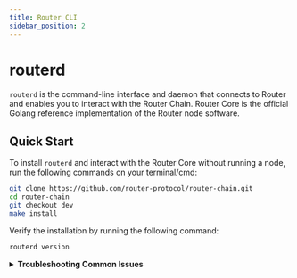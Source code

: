 ```yaml
---
title: Router CLI
sidebar_position: 2
---
```


# routerd
`routerd` is the command-line interface and daemon that connects to Router and enables you to interact with the Router Chain. Router Core is the official Golang reference implementation of the Router node software.

## Quick Start
To install `routerd` and interact with the Router Core without running a node, run the following commands on your terminal/cmd:
```bash
git clone https://github.com/router-protocol/router-chain.git
cd router-chain
git checkout dev
make install
```

Verify the installation by running the following command:
```bash
routerd version
```

<details>
<summary><b>Troubleshooting Common Issues</b></summary>

-   If you are on a Windows machine and the `make` software is not preinstalled, install it using the instructions given [here](https://stackoverflow.com/a/32127632).

-   If you get the following error while cloning the router-chain git repo: `remote: Support for password authentication was removed on August 13, 2021` then follow the steps given [here](https://stackoverflow.com/a/68781050) to resolve it.

-   If you get the following error while running `make install` on your Mac: `xcrun: error: invalid active developer path (/Library/Developer/CommandLineTools), missing xcrun at: /Library/Developer/CommandLineTools/usr/bin/xcrun` then follow the steps given [here](https://apple.stackexchange.com/a/254381) to resolve it.

-   `make install` will copy `routerd` to `$HOME/go/bin` by default. If you get the following error: `zsh: command not found: routerd` then add the following two commands to the ~/.zshrc file:

    ```bash
    export GOPATH=$HOME/go
    export PATH=$GOPATH:$GOPATH/bin:$PATH
    ```

-   To find the ~/.zshrc file, go to Finder -> Home (your Mac user account) and unhide hidden files by pressing `cmd` + `shift` + `.` simultaneously.

</details>

<!-- ## Minimum Requirements

The minimum recommended specs for running routerd is as follows:
- 8-core (4 physical core), x86_64 architecture processor
- 32 GB RAM (or equivalent swap file set up)
- 1 TB of storage space

You can check if you have enough storage to run routerd [here](https://quicksync.io/networks/osmosis.html).

## Commands
Go to [commands](#commands) to learn more.

## Quick Start

Go to [https://get.osmosis.zone/](https://get.osmosis.zone/) or copy and past the following into your terminal, then follow the onscreen instructions:

```
curl -sL https://get.osmosis.zone/install > i.py && python3 i.py
```

![](../assets/installer.png)

If you are running on an Apple M1 Chip and are running into issues with routerd not being a recognized command: 

```
git clone https://github.com/router-protocol/osmosis.git
make build
sudo cp build/routerd /usr/local/bin
```

## Manual Installation
### Update System

This guide will explain how to install the routerd binary onto your system.


On Ubuntu, start by updating your system:
```bash
sudo apt update
```
```bash
sudo apt upgrade --yes
```

## Install Build Requirements

Install make and gcc.
```bash
sudo apt install git build-essential ufw curl jq snapd --yes
```

Install go:

```bash
wget -q -O - https://git.io/vQhTU | bash -s -- --version 1.17.2
```

After installed, open new terminal to properly load go

## Install Osmosis Binary

Clone the osmosis repo, checkout and install v11.0.1:


```bash
cd $HOME
git clone https://github.com/router-protocol/osmosis
cd osmosis

git checkout v11.0.1

make install
```
:::tip Note
If you came from the testnet node instruction, [click here to return](../networks/join-testnet)

If you came from the mainnet node instruction, [click here to return](../networks/join-mainnet)
:::



## Commands

This section describes the commands available from `routerd`, the command line interface that connects a running `routerd` process.

### `add-genesis-account`

Adds a genesis account to `genesis.json`.

**Syntax**
```bash
routerd add-genesis-account <address-or-key-name> '<amount><coin-denominator>,<amount><coin-denominator>'
```

**Example**
```bash
routerd add-genesis-account acc1 '200000000uOsmo,550000ukrw'
```

### `collect-gentxs`

Collects genesis transactions and outputs them to `genesis.json`.

**Syntax**
```bash
routerd collect-gentxs
```

### `debug`

Helps debug the application. 

### `export`

Exports the state to JSON.

**Syntax**
```bash
routerd export
```

### `gentx`

Adds a genesis transaction to `genesis.json`.

**Syntax**
```bash
routerd gentx <key-name> <amount><coin-denominator>
```

**Example**
```bash
routerd gentx myKey 1000000uOsmo --home=/path/to/home/dir --keyring-backend=os --chain-id=test-chain-1 \
    --moniker="myValidator" \
    --commission-max-change-rate=0.01 \
    --commission-max-rate=1.0 \
    --commission-rate=0.07 \
    --details="..." \
    --security-contact="..." \
    --website="..."
```

### `help`

Shows help information.

**Syntax**
```bash
routerd help
```

### `init`

Initializes the configuration files for a validator and a node.

**Syntax**
```bash
routerd init <moniker>
```

**Example**
```bash
routerd init myNode
```

### `keys`

Manages Keyring commands. 


### `migrate`
Migrates the source genesis into the target version and prints to STDOUT.

**Syntax**
```bash
routerd migrate <path-to-genesis-file>
```

**Example**
```bash
routerd migrate /genesis.json --chain-id=testnet --genesis-time=2020-04-19T17:00:00Z --initial-height=4000
```

### `query`

Manages queries. 

### `rosetta`

Creates a Rosetta server.

**Syntax**
```bash
routerd rosetta
```

### `start`

Runs the full node application with Tendermint in or out of process. By default, the application runs with Tendermint in process.

**Syntax**
```bash
routerd start
```

### `status`

Displays the status of a remote node.

**Syntax**
```bash
routerd status
```

### `tendermint`

Manages the Tendermint protocol. 

### `testnet`

Creates a testnet with the specified number of directories and populates each directory with the necessary files.

**Syntax**
```bash
routerd testnet
```

**Example**
```bash
routerd testnet --v 6 --output-dir ./output --starting-ip-address 192.168.10.2
```

### `tx`

Retrieves a transaction by its hash, account sequence, or signature. 

**Syntax to query by hash**
```bash
routerd query tx <hash>
```

**Syntax to query by account sequence**
```bash
routerd query tx --type=acc_seq <address>:<sequence>
```

**Syntax to query by signature**
```bash
routerd query tx --type=signature <sig1_base64,sig2_base64...>
```

### `txs`

Retrieves transactions that match the specified events where results are paginated.

**Syntax**
```bash
routerd query txs --events '<event>' --page <page-number> --limit <number-of-results>
```

**Example**
```bash
routerd query txs --events 'message.sender=cosmos1...&message.action=withdraw_delegator_reward' --page 1 --limit 30
```

### `unsafe-reset-all`

Resets the blockchain database, removes address book files, and resets `data/priv_validator_state.json` to the genesis state.

**Syntax**
```bash
routerd unsafe-reset-all
```

### `validate-genesis`

Validates the genesis file at the default location or at the location specified.

**Syntax**
```bash
routerd validate-genesis </path-to-file>
```

**Example**
```bash
routerd validate-genesis </genesis.json>
```

### `version`

Returns the version of Osmosis you're running.

**Syntax**
```bash
routerd version
``` -->
